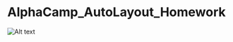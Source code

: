 # AlphaCamp_AutoLayout_Homework

![Alt text](/screenshot/exercise1_portrait.jpg?raw=true "Optional Title")
